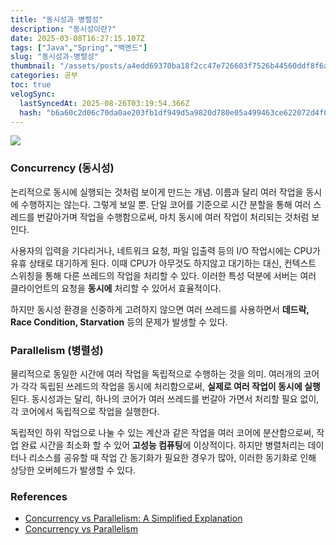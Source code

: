```yaml
---
title: "동시성과 병렬성"
description: "동시성이란?"
date: 2025-03-08T16:27:15.107Z
tags: ["Java","Spring","백엔드"]
slug: "동시성과-병렬성"
thumbnail: "/assets/posts/a4edd69370ba18f2cc47e726603f7526b44560ddf8f6a4958fb189701cac5793.png"
categories: 공부
toc: true
velogSync:
  lastSyncedAt: 2025-08-26T03:19:54.366Z
  hash: "b6a60c2d06c70da0ae203fb1df949d5a9820d780e05a499463ce622072d4f0f1"
---
```


![](https://dynamogeeks.com/wp-content/uploads/2024/08/Concurrency-vs-Parallelism.gif)

### Concurrency (동시성)
논리적으로 동시에 실행되는 것처럼 보이게 만드는 개념. 이름과 달리 여러 작업을 동시에 수행하지는 않는다. 그렇게 보일 뿐.
단일 코어를 기준으로 시간 분할을 통해 여러 스레드를 번갈아가며 작업을 수행함으로써, 마치 동시에 여러 작업이 처리되는 것처럼 보인다.

사용자의 입력을 기다리거나, 네트워크 요청, 파일 입출력 등의 I/O 작업시에는 CPU가 유휴 상태로 대기하게 된다. 이때 CPU가 아무것도 하지않고 대기하는 대신, 컨텍스트 스위칭을 통해 다른 쓰레드의 작업을 처리할 수 있다. 이러한 특성 덕분에 서버는 여러 클라이언트의 요청을 **동시에** 처리할 수 있어서 효율적이다.

하지만 동시성 환경을 신중하게 고려하지 않으면 여러 쓰레드를 사용하면서 **데드락, Race Condition, Starvation** 등의 문제가 발생할 수 있다.


### Parallelism (병렬성)
물리적으로 동일한 시간에 여러 작업을 독립적으로 수행하는 것을 의미. 여러개의 코어가 각각 독립된 쓰레드의 작업을 동시에 처리함으로써, **실제로 여러 작업이 동시에 실행**된다. 동시성과는 달리, 하나의 코어가 여러 쓰레드를 번갈아 가면서 처리할 필요 없이, 각 코어에서 독립적으로 작업을 실행한다.

독립적인 하위 작업으로 나눌 수 있는 계산과 같은 작업을 여러 코어에 분산함으로써, 작업 완료 시간을 최소화 할 수 있어 **고성능 컴퓨팅**에 이상적이다. 하지만 병렬처리는 데이터나 리소스를 공유할 때 작업 간 동기화가 필요한 경우가 많아, 이러한 동기화로 인해 상당한 오버헤드가 발생할 수 있다.

### References
- [Concurrency vs Parallelism: A Simplified Explanation](https://dynamogeeks.com/blog/concurrency-vs-parallelism-a-simplified-explanation)
- [Concurrency vs Parallelism](https://www.baeldung.com/cs/concurrency-vs-parallelism)